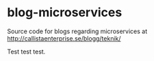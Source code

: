 # blog-microservices

Source code for blogs regarding microservices at http://callistaenterprise.se/blogg/teknik/


Test test test.
